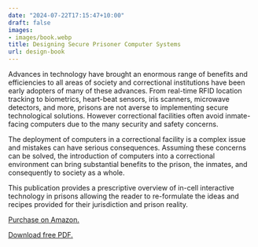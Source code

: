 ```yaml
---
date: "2024-07-22T17:15:47+10:00"
draft: false
images:
- images/book.webp
title: Designing Secure Prisoner Computer Systems
url: design-book
---
```


Advances in technology have brought an enormous range of benefits and efficiencies to all areas of society and correctional institutions have been early adopters of many of these advances. From real-time RFID location tracking to biometrics, heart-beat sensors, iris scanners, microwave detectors, and more, prisons are not averse to implementing secure technological solutions. However correctional facilities often avoid inmate-facing computers due to the many security and safety concerns.

The deployment of computers in a correctional facility is a complex issue and mistakes can have serious consequences. Assuming these concerns can be solved, the introduction of computers into a correctional environment can bring substantial benefits to the prison, the inmates, and consequently to society as a whole.

This publication provides a prescriptive overview of in-cell interactive technology in prisons allowing the reader to re-formulate the ideas and recipes provided for their jurisdiction and prison reality.

[Purchase on Amazon.](https://www.amazon.com/Designing-Secure-Prisoner-Computer-Systems/dp/1326763830/)

[Download free PDF.](../design-book.pdf)
